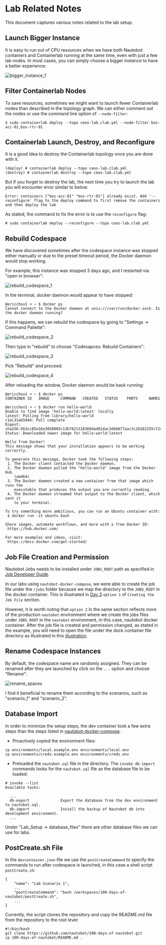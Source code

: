 # Lab Related Notes

This document captures various notes related to the lab setup. 

## Launch Bigger Instance

It is easy to run out of CPU resources when we have both Nautobot containers and Containerlab running at the same time, even with just a few lab nodes. In most cases, you can simply choose a bigger instance to have a better experience: 

![bigger_instance_1](images/bigger_instance_1.png)

## Filter Containerlab Nodes

To save resources, sometimes we might want to launch fewer Containerlab nodes than described in the topology graph. We can either comment out the nodes or use the command line option of `--node-filter`:  

```
$ sudo containerlab deploy --topo ceos-lab.clab.yml --node-filter bos-acc-01,bos-rtr-01
```

## Containerlab Launch, Destroy, and Reconfigure

It is a good idea to destroy the Containerlab topology once you are done with it. 

```
(deploy) # containerlab deploy --topo ceos-lab.clab.yml
(destroy) # containerlab destroy --topo ceos-lab.clab.yml
```

But if you forget to destroy the lab, the next time you try to launch the lab you will encounter error similar to below: 

```
Error: containers ["bos-acc-01" "bos-rtr-01"] already exist. Add '--reconfigure' flag to the deploy command to first remove the containers and then deploy the lab
```

As stated, the command to fix the error is to use the `reconfigure` flag: 

```
# sudo containerlab deploy --reconfigure --topo ceos-lab.clab.yml
```

## Rebuild Codespace

We have discovered sometimes after the codespace instance was stopped either manually or due to the preset timeout period, the Docker daemon would stop working. 

For example, this instance was stopped 3 days ago, and I restarted via "open in browser": 

![rebuild_codespace_1](images/rebuild_codespace_1.png)

In the terminal, docker daemon would appear to have stopped: 

```
@ericchou1 ➜ ~ $ docker ps
Cannot connect to the Docker daemon at unix:///var/run/docker.sock. Is the docker daemon running?
```

If this happens, we can rebuild the codespace by going to "Settings -> Command Pallette": 

![rebuild_codespace_2](images/rebuild_codespace_2.png)

Then type in "rebuild" to choose "Codesapces: Rebuild Containers": 

![rebuild_codespace_3](images/rebuild_codespace_3.png)

Pick "Rebuild" and proceed: 

![rebuild_codespace_4](images/rebuild_codespace_4.png)

After reloading the window, Docker daemon would be back running: 

```
@ericchou1 ➜ ~ $ docker ps
CONTAINER ID   IMAGE     COMMAND   CREATED   STATUS    PORTS     NAMES

@ericchou1 ➜ ~ $ docker run hello-world
Unable to find image 'hello-world:latest' locally
latest: Pulling from library/hello-world
c1ec31eb5944: Pull complete 
Digest: sha256:5b3cc85e16e3058003c13b7821318369dad01dac3dbb877aac3c28182255c724
Status: Downloaded newer image for hello-world:latest

Hello from Docker!
This message shows that your installation appears to be working correctly.

To generate this message, Docker took the following steps:
 1. The Docker client contacted the Docker daemon.
 2. The Docker daemon pulled the "hello-world" image from the Docker Hub.
    (amd64)
 3. The Docker daemon created a new container from that image which runs the
    executable that produces the output you are currently reading.
 4. The Docker daemon streamed that output to the Docker client, which sent it
    to your terminal.

To try something more ambitious, you can run an Ubuntu container with:
 $ docker run -it ubuntu bash

Share images, automate workflows, and more with a free Docker ID:
 https://hub.docker.com/

For more examples and ideas, visit:
 https://docs.docker.com/get-started/

```

## Job File Creation and Permission

Nautobot Jobs needs to be installed under `JOBS_ROOT` path as specified in [Job Developer Guide](https://docs.nautobot.com/projects/core/en/stable/development/jobs/#installing-jobs). 

In our labs using `nautobot-docker-compose`, we were able to create the job file under the `/jobs` folder because we map the directory to the `JOBS_ROOT` in the docker container. This is illustrated in [Day 3](https://github.com/nautobot/100-days-of-nautobot/tree/main/Day003_Hello_Jobs_Part_1) `option 1` of `Creating the Job File` section. 

However, it is worth noting that `option 2` in the same section reflects more of the production `nautobot` environment where we create the jobs files under `JOBS_ROOT` in the `nautobot` environment, in this case, nautobot docker container. After the job file is created and permission changed, as stated in the example, you will need to open the file under the dock container file directory as illustrated in this [illustration](https://github.com/nautobot/100-days-of-nautobot/blob/main/Day003_Hello_Jobs_Part_1/images/docker_access_1.png).  


## Rename Codespace Instances

By default, the codespace name are randomly assigned. They can be renamed after they are launched by click on the ```...``` option and choose "Rename": 

![rename_spaces](images/rename_spaces.png)

I find it beneficial to rename them according to the scenarios, such as "scenario_1" and "scenario_2". 

## Database Import

In order to minimize the setup steps, the dev container took a few extra steps than the steps listed in [nautobot-docker-compose](https://github.com/nautobot/nautobot-docker-compose). 

- Proactively copied the environment files: 

```
cp environments/local.example.env environments/local.env
cp environments/creds.example.env environments/creds.env
```

- Preloaded the `nautobot.sql` file in the directory. The `invoke db-import` commands looks for the `nautobot.sql` file as the database file to be loaded: 

```
# invoke --list
Available tasks:

  ...
  db-export              Export the database from the dev environment to nautobot.sql.
  db-import              Install the backup of Nautobot db into development environment.
  ...
```

Under "Lab_Setup -> database_files" there are other database files we can use for labs. 

## PostCreate.sh File

In the `devcontainer.json` file we use the `postCreateCommand` to specify the commands to run after codespace is launched, in this case a shell script `postCreate.sh`: 

```
{
    "name": "Lab Scenario 1",
    ...
    "postCreateCommand": "bash /workspaces/100-days-of-nautobot/postCreate.sh",
    ...
}
```

Currently, the script clones the repository and copy the README.md file from the repository to the root level: 

```
#!/bin/bash
git clone https://github.com/nautobot/100-days-of-nautobot.git
cp 100-days-of-nautobot/README.md .
```





